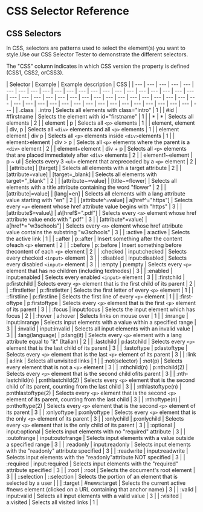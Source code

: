 # CSS Selector Reference

## CSS Selectors

In CSS, selectors are patterns used to select the element\(s\) you want to style.Use our CSS Selector Tester to demonstrate the different selectors.

The "CSS" column indicates in which CSS version the property is defined \(CSS1, CSS2, orCSS3\).

| Selector | Example | Example description | CSS |
| --- | --- | --- | --- | --- | --- | --- | --- | --- | --- | --- | --- | --- | --- | --- | --- | --- | --- | --- | --- | --- | --- | --- | --- | --- | --- | --- | --- | --- | --- | --- | --- | --- | --- | --- | --- | --- | --- | --- | --- | --- | --- | --- | --- | --- | --- | --- | --- | --- | --- | --- | --- | --- |
| .class | .intro | Selects all elements with class="intro" | 1 |
| \#id | \#firstname | Selects the element with id="firstname" | 1 |
| \* | \* | Selects all elements | 2 |
| element | p | Selects all `<p>` elements | 1 |
| element, element | div, p | Selects all `<div>` elements and all `<p>` elements | 1 |
| element element | div p | Selects all `<p>` elements inside `<div>`elements | 1 |
| element&gt;element | div &gt; p | Selects all `<p>` elements where the parent is a `<div>` element | 2 |
| element+element | div + p | Selects all `<p>` elements that are placed immediately after `<div>` elements | 2 |
| element1~element | p ~ ul | Selects every 3 `<ul>` element that arepreceded by a `<p>` element | 2 |
| \[attribute\] | \[target\] | Selects all elements with a target attribute | 2 |
| \[attribute=value\] | \[target=\_blank\] | Selects all elements with target="\_blank" | 2 |
| \[attribute~=value\] | \[title~=flower\] | Selects all elements with a title attribute containing the word "flower" | 2 |
| \[attribute\|=value\] | \[lang\|=en\] | Selects all elements with a lang attribute value starting with "en" | 2 |
| \[attribute^=value\] | a\[href^="https"\] | Selects every `<a>` element whose href attribute value begins with "https" | 3 |
| \[attribute$=value\] | a\[href$=".pdf"\] | Selects every `<a>` element whose href attribute value ends with ".pdf" | 3 |
| \[attribute\*=value\] | a\[href\*="w3schools"\] | Selects every `<a>` element whose href attribute value contains the substring "w3schools" | 3 |
| :active | a:active | Selects the active link | 1 |
| ::after | p::after | Insert something after the content ofeach `<p>` element | 2 |
| ::before | p::before | Insert something before thecontent of each `<p>` element | 2 |
| :checked | input:checked | Selects every checked `<input>` element | 3 |
| :disabled | input:disabled | Selects every disabled `<input>` element | 3 |
| :empty | p:empty | Selects every `<p>` element that has no children \(including textnodes\) | 3 |
| :enabled | input:enabled | Selects every enabled `<input>` element | 3 |
| :first­child | p:first­child | Selects every `<p>` element that is the first child of its parent | 2 |
| ::first­letter | p::first­letter | Selects the first letter of every `<p>` element | 1 |
| ::first­line | p::first­line | Selects the first line of every `<p>` element | 1 |
| :first­of­type | p:first­of­type | Selects every `<p>` element that is the first `<p>` element of its parent | 3 |
| :focus | input:focus | Selects the input element which has focus | 2 |
| :hover | a:hover | Selects links on mouse over | 1 |
| :in­range | input:in­range | Selects input elements with a value within a specified range | 3 |
| :invalid | input:invalid | Selects all input elements with an invalid value | 3 |
| :lang\(language\) | p:lang\(it\) | Selects every `<p>` element with a lang attribute equal to "it" \(Italian\) | 2 |
| :last­child | p:last­child | Selects every `<p>` element that is the last child of its parent | 3 |
| :last­of­type | p:last­of­type | Selects every `<p>` element that is the last `<p>` element of its parent | 3 |
| :link | a:link | Selects all unvisited links | 1 |
| :not\(selector\) | :not\(p\) | Selects every element that is not a `<p>` element | 3 |
| :nth­child\(n\) | p:nth­child\(2\) | Selects every `<p>` element that is the second child ofits parent | 3 |
| :nth­last­child\(n\) | p:nth­last­child\(2\) | Selects every `<p>` element that is the second child of its parent, counting from the last child | 3 |
| :nth­last­of­type\(n\) | p:nth­last­of­type\(2\) | Selects every `<p>` element that is the second `<p>` element of its parent, counting from the last child | 3 |
| :nth­of­type\(n\) | p:nth­of­type\(2\) | Selects every `<p>` element that is the second `<p>` element of its parent | 3 |
| :only­of­type | p:only­of­type | Selects every `<p>` element that is the only `<p>` element of its parent | 3 |
| :only­child | p:only­child | Selects every `<p>` element that is the only child of its parent | 3 |
| :optional | input:optional | Selects input elements with no "required" attribute | 3 |
| :out­of­range | input:out­of­range | Selects input elements with a value outside a specified range | 3 |
| :read­only | input:read­only | Selects input elements with the "readonly" attribute specified | 3 |
| :read­write | input:read­write | Selects input elements with the "readonly"attribute NOT specified | 3 |
| :required | input:required | Selects input elements with the "required" attribute specified | 3 |
| :root | :root | Selects the document's root element | 3 |
| ::selection | ::selection | Selects the portion of an element that is selected by a user |  |
| :target | \#news:target | Selects the current active \#news element \(clicked on a URL containing that anchor name\) | 3 |
| :valid | input:valid | Selects all input elements with a valid value | 3 |
| :visited | a:visited | Selects all visited links | 1 |

